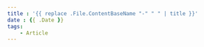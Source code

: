 ```yaml
---
title : '{{ replace .File.ContentBaseName "-" " " | title }}'
date : {{ .Date }}
tags:
    - Article
---
```

